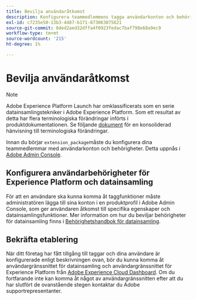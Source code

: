 ```yaml
---
title: Bevilja användaråtkomst
description: Konfigurera teammedlemmens tagga användarkonton och behörigheter i Adobe Experience Platform.
exl-id: c7235e50-13b3-4487-b171-873063875621
source-git-commit: 8ded2aed32dffa4f0923fedac7baf798e68a9ec9
workflow-type: tm+mt
source-wordcount: '215'
ht-degree: 1%

---
```


# Bevilja användaråtkomst

>[!NOTE]
>
>Adobe Experience Platform Launch har omklassificerats som en serie datainsamlingstekniker i Adobe Experience Platform. Som ett resultat av detta har flera terminologiska förändringar införts i produktdokumentationen. Se följande [dokument](../../term-updates.md) för en konsoliderad hänvisning till terminologiska förändringar.

Innan du börjar `extension_package`måste du konfigurera dina teammedlemmar med användarkonton och behörigheter.  Detta uppnås i [Adobe Admin Console](https://adminconsole.adobe.com/).

## Konfigurera användarbehörigheter för Experience Platform och datainsamling

För att en användare ska kunna komma åt taggfunktioner måste administratören lägga till sina konton i en produktprofil i Adobe Admin Console, som ger användaren åtkomst till specifika egenskaper och datainsamlingsfunktioner. Mer information om hur du beviljar behörigheter för datainsamling finns i [Behörighetshandbok för datainsamling](../../../collection/permissions.md).

## Bekräfta etablering

När ditt företag har fått tillgång till taggar och dina användare är konfigurerade enligt beskrivningen ovan, bör du kunna komma åt användargränssnittet för datainsamling och användargränssnittet för Experience Platform från [Adobe Experience Cloud Dashboard](https://experience.adobe.com/). Om du fortfarande inte kan komma åt något av användargränssnitten efter att du har slutfört de ovanstående stegen kontaktar du Adobe supportrepresentanter.
